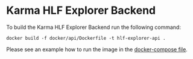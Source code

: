 # Karma HLF Explorer Backend

To build the Karma HLF Explorer Backend run the following command:

```shell
docker build -f docker/api/Dockerfile -t hlf-explorer-api .
```

Please see an example how to run the image in the [docker-compose file](docker-compose.yml).
